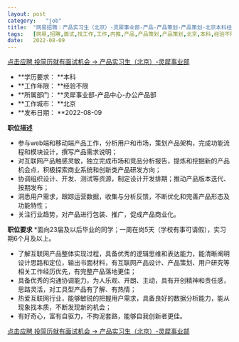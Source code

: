 ```yaml
---
layout:	post
category:	"job"
title:	"网易招聘：产品实习生（北京）-灵犀事业部-产品-产品策划-产品策划-北京本科经验不限"
tags:	[网易,招聘,面试,找工作,工作,内推,产品,产品策划,产品策划,北京,本科,经验不限]
date:	2022-08-09
---
```


[点击应聘 投简历就有面试机会 -> 产品实习生（北京）-灵犀事业部](http://mobile.bole.netease.com/bole/boleDetail?id=38170&employeeId=346f03c3cda5f04c&key=all)



- **学历要求： **本科
- **工作年限： **经验不限
- **所属部门： **灵犀事业部-产品中心-办公产品部
- **工作城市： **北京
- **发布日期： **2022-08-09



**职位描述**
- 参与web端和移动端产品工作，分析用户和市场，策划产品架构，完成功能流程和模块设计，撰写产品需求说明；
- 对互联网产品触感灵敏，独立完成市场和竞品分析报告，提炼和挖掘新的产品机会点，积极探索商业系统和创新类产品研发方向；
- 协调组织设计、开发、测试等资源，制定设计开发排期；推动产品版本迭代、按期发布；
- 洞悉用户需求，跟踪运营数据，收集与分析反馈，不断优化和完善产品形态及功能特性；
- 关注行业趋势，对产品进行包装、推广，促成产品商业化。



**职位要求**
*面向23届及以后毕业的同学；一周在岗5天（学校有事可请假），实习期6个月及以上。
- 了解互联网产品整体实现过程，具备优秀的逻辑思维和表达能力，能清晰阐明设计思路和定位，输出书面材料，有互联网产品设计、产品策划、用户研究等相关工作经历优先，有完整产品落地更佳；
- 具备优秀的沟通协调能力，为人乐观、开朗、主动，具有开创精神和责任感，思路灵活，对工具型产品有了解、有热情；
- 热爱互联网行业，能够敏锐的把握用户需求，具备良好的数据分析能力，能从现象找本质，不断发现新的机会； 
- 有好奇心，富有自驱力，不拘泥套路，能够自我创新者更佳。



[点击应聘 投简历就有面试机会 -> 产品实习生（北京）-灵犀事业部](http://mobile.bole.netease.com/bole/boleDetail?id=38170&employeeId=346f03c3cda5f04c&key=all)